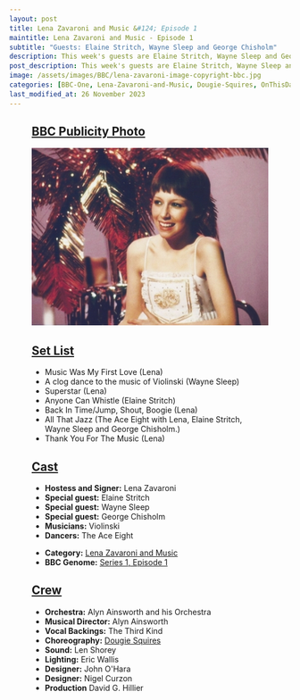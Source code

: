 ```yaml
---
layout: post
title: Lena Zavaroni and Music &#124; Episode 1
maintitle: Lena Zavaroni and Music - Episode 1
subtitle: "Guests: Elaine Stritch, Wayne Sleep and George Chisholm"
description: This week's guests are Elaine Stritch, Wayne Sleep and George Chisholm.
post_description: This week's guests are Elaine Stritch, Wayne Sleep and George Chisholm.
image: /assets/images/BBC/lena-zavaroni-image-copyright-bbc.jpg
categories: [BBC-One, Lena-Zavaroni-and-Music, Dougie-Squires, OnThisDay23May]
last_modified_at: 26 November 2023
---
```


<figure class="fig1">
<div class="CardLayout CardLayout-Height1">
<div class="CardItem"><h2 id="infobox1" class="infobox"><a href="#infobox1">BBC Publicity Photo</a></h2></div>
<div class="CardItem split"><img src="/assets/images/BBC/lena-zavaroni-image-copyright-bbc.jpg" class="full-width" /></div>
</div>
</figure>

<figure class="fig2">
<div class="CardLayout CardLayout-Height1">
<div class="CardItem"><h2 id="infobox2" class="infobox"><a href="#infobox2">Set List</a></h2></div>
<div class="CardItem split">
<ul>
<li>Music Was My First Love (Lena)</li>
<li>A clog dance to the music of Violinski (Wayne Sleep)</li>
<li>Superstar (Lena)</li>
<li>Anyone Can Whistle (Elaine Stritch)</li>
<li>Back In Time/Jump, Shout, Boogie (Lena)</li>
<li>All That Jazz (The Ace Eight with Lena, Elaine Stritch, Wayne Sleep and George Chisholm.)</li>
<li>Thank You For The Music (Lena)</li>
</ul>
</div></div>
</figure>

<figure class="fig1">
<div class="CardLayout CardLayout-Height2">
<div class="CardItem"><h2 id="infobox3" class="infobox"><a href="#infobox3">Cast</a></h2></div>
<div class="CardItem split">
<ul>
<li><strong>Hostess and Signer:</strong> Lena Zavaroni</li>
<li><strong>Special guest:</strong> Elaine Stritch</li>
<li><strong>Special guest:</strong> Wayne Sleep</li>
<li><strong>Special guest:</strong> George Chisholm</li>
<li><strong>Musicians:</strong> Violinski</li>
<li><strong>Dancers:</strong> The Ace Eight</li>
</ul>
<div class="CardLayout CardLayout-Margin">
<div class="CardItem">
<ul>
<li><strong>Category:</strong> <a href="/category/lena-zavaroni-and-music">Lena Zavaroni and Music</a></li>
<li><strong>BBC Genome:</strong> <a href="https://genome.ch.bbc.co.uk/schedules/service_bbc_one_london/1979-05-23#at-19.00">Series 1, Episode 1</a></li>
</ul>
</div></div></div></div>
</figure>

<figure class="fig2">
<div class="CardLayout CardLayout-Height2">
<div class="CardItem"><h2 id="infobox4" class="infobox"><a href="#infobox4">Crew</a></h2></div>
<div class="CardItem split">
<ul>
<li><strong>Orchestra:</strong> Alyn Ainsworth and his Orchestra</li>
<li><strong>Musical Director:</strong> Alyn Ainsworth</li>
<li><strong>Vocal Backings:</strong> The Third Kind</li>
<li><strong>Choreography:</strong> <a href="/2023-05-21-dougie-squires">Dougie Squires</a></li>
<li><strong>Sound:</strong> Len Shorey</li>
<li><strong>Lighting:</strong> Eric Wallis</li>
<li><strong>Designer:</strong> John O'Hara</li>
<li><strong>Designer:</strong> Nigel Curzon</li>
<li><strong>Production</strong> David G. Hillier</li>
</ul>
</div></div>
</figure>

<style>
.CardLayout-Margin {margin: auto;}
.CardLayout-Height1 {height:396.5px;}
.CardLayout-Height2 {height:416px;}
@media screen and (orientation:portrait) {.CardLayout-Height1, .CardLayout-Height2 {height: unset;}}
</style>

